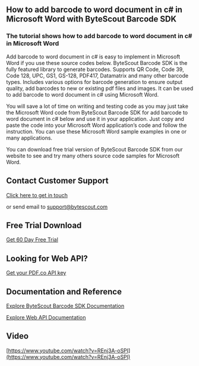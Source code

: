 ## How to add barcode to word document in c# in Microsoft Word with ByteScout Barcode SDK

### The tutorial shows how to add barcode to word document in c# in Microsoft Word

Add barcode to word document in c# is easy to implement in Microsoft Word if you use these source codes below. ByteScout Barcode SDK is the fully featured library to generate barcodes. Supports QR Code, Code 39, Code 128, UPC, GS1, GS-128, PDF417, Datamatrix and many other barcode types. Includes various options for barcode generation to ensure output quality, add barcodes to new or existing pdf files and images. It can be used to add barcode to word document in c# using Microsoft Word.

You will save a lot of time on writing and testing code as you may just take the Microsoft Word code from ByteScout Barcode SDK for add barcode to word document in c# below and use it in your application. Just copy and paste the code into your Microsoft Word application’s code and follow the instruction. You can use these Microsoft Word sample examples in one or many applications.

You can download free trial version of ByteScout Barcode SDK from our website to see and try many others source code samples for Microsoft Word.

## Contact Customer Support

[Click here to get in touch](https://bytescout.zendesk.com/hc/en-us/requests/new?subject=ByteScout%20Barcode%20SDK%20Question)

or send email to [support@bytescout.com](mailto:support@bytescout.com?subject=ByteScout%20Barcode%20SDK%20Question) 

## Free Trial Download

[Get 60 Day Free Trial](https://bytescout.com/download/web-installer?utm_source=github-readme)

## Looking for Web API? 

[Get your PDF.co API key](https://pdf.co/documentation/api?utm_source=github-readme)

## Documentation and Reference

[Explore ByteScout Barcode SDK Documentation](https://bytescout.com/documentation/index.html?utm_source=github-readme)

[Explore Web API Documentation](https://pdf.co/documentation/api?utm_source=github-readme)

## Video

[https://www.youtube.com/watch?v=REnj3A-oSPI](https://www.youtube.com/watch?v=REnj3A-oSPI)